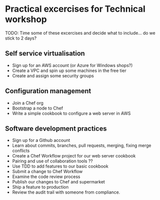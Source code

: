 # Practical excercises for Technical workshop

TODO: Time some of these excercises and decide what to include... do we stick to 2 days?

## Self service virtualisation
* Sign up for an AWS account (or Azure for Windows shops?)
* Create a VPC and spin up some machines in the free tier
* Create and assign some security groups

## Configuration management
* Join a Chef org
* Bootstrap a node to Chef
* Write a simple cookbook to configure a web server in AWS

## Software development practices
* Sign up for a Github account
* Learn about commits, branches, pull requests, merging, fixing merge conflicts
* Create a Chef Workflow project for our web server cookbook
* Pairing and use of collaboration tools ??
* Use TDD to add features to our basic cookbook
* Submit a change to Chef Workflow
* Examine the code review process
* Publish our changes to Chef and supermarket
* Ship a feature to production
* Review the audit trail with someone from compliance.
